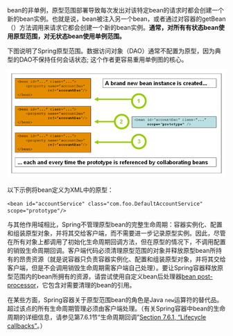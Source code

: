 bean的非单例，原型范围部署导致每次发出对该特定bean的请求时都会创建一个新的bean实例。也就是说，bean被注入另一个bean，或者通过对容器的getBean（）方法调用来请求它都会创建一个新的bean实例。**通常，对所有有状态bean使用原型范围，对无状态bean使用单例范围。**

下图说明了Spring原型范围。数据访问对象（DAO）通常不配置为原型，因为典型的DAO不保持任何会话状态; 这个作者更容易重用单例图的核心。

![](/assets/prototype.png)

以下示例将bean定义为XML中的原型：

```
<bean id="accountService" class="com.foo.DefaultAccountService" scope="prototype"/>
```

与其他作用域相比，Spring不管理原型bean的完整生命周期：容器实例化、配置和组装原型对象，并将其交给客户端，而不需要进一步记录原型实例。因此，尽管在所有对象上都调用了初始化生命周期回调方法，但在原型的情况下，不调用配置的销毁生命周期回调。客户端代码必须清理原型范围的对象并释放原型bean所持有的昂贵资源（就是说容器只负责容器实例化、配置和组装原型对象，并将其交给客户端，但是不会调用销毁生命周期需客户端自己处理）。要让Spring容器释放原型范围内的bean所拥有的资源，请尝试使用自定义bean后处理器[bean post-processor](https://docs.spring.io/spring/docs/4.3.20.RELEASE/spring-framework-reference/htmlsingle/#beans-factory-extension-bpp)，它包含对需要清理的bean的引用。

在某些方面，Spring容器关于原型范围bean的角色是Java `new`运算符的替代品。超过该点的所有生命周期管理必须由客户端处理。（有关Spring容器中bean的生命周期的详细信息，请参见第7.6.1节“生命周期回调”[Section 7.6.1, “Lifecycle callbacks”](https://docs.spring.io/spring/docs/4.3.20.RELEASE/spring-framework-reference/htmlsingle/#beans-factory-lifecycle)。）

